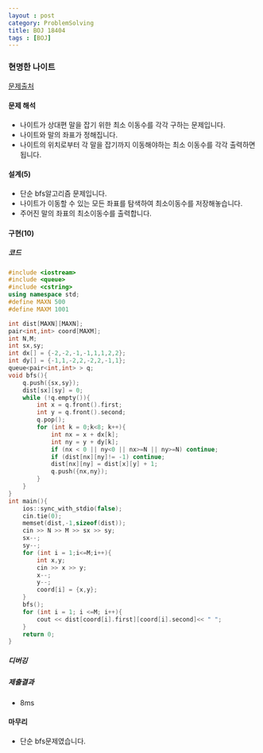 ```yaml
---
layout : post
category: ProblemSolving
title: BOJ 18404
tags : [BOJ]
---
```

### 현명한 나이트

[문제출처](https://www.acmicpc.net/problem/18404)

#### 문제 해석
  
- 나이트가 상대편 말을 잡기 위한 최소 이동수를 각각 구하는 문제입니다.
- 나이트와 말의 좌표가 정해집니다.
- 나이트의 위치로부터 각 말을 잡기까지 이동해야하는 최소 이동수를 각각 출력하면 됩니다.

#### 설계(5)

- 단순 bfs알고리즘 문제입니다.
- 나이트가 이동할 수 있는 모든 좌표를 탐색하여 최소이동수를 저장해놓습니다.
- 주어진 말의 좌표의 최소이동수를 출력합니다.

#### 구현(10)

##### 코드

```cpp
#include <iostream>
#include <queue>
#include <cstring>
using namespace std;
#define MAXN 500
#define MAXM 1001

int dist[MAXN][MAXN];
pair<int,int> coord[MAXM];
int N,M;
int sx,sy;
int dx[] = {-2,-2,-1,-1,1,1,2,2};
int dy[] = {-1,1,-2,2,-2,2,-1,1};
queue<pair<int,int> > q;
void bfs(){
    q.push({sx,sy});
    dist[sx][sy] = 0;
    while (!q.empty()){
        int x = q.front().first;
        int y = q.front().second;
        q.pop();
        for (int k = 0;k<8; k++){
            int nx = x + dx[k];
            int ny = y + dy[k];
            if (nx < 0 || ny<0 || nx>=N || ny>=N) continue;
            if (dist[nx][ny]!= -1) continue;
            dist[nx][ny] = dist[x][y] + 1;
            q.push({nx,ny});
        }
    }
}
int main(){
    ios::sync_with_stdio(false);
    cin.tie(0);
    memset(dist,-1,sizeof(dist));
    cin >> N >> M >> sx >> sy;
    sx--;
    sy--;
    for (int i = 1;i<=M;i++){
        int x,y;
        cin >> x >> y;
        x--;
        y--;
        coord[i] = {x,y};
    }
    bfs();
    for (int i = 1; i <=M; i++){
        cout << dist[coord[i].first][coord[i].second]<< " ";
    }
    return 0;
}

```

##### 디버깅

##### 제출결과

- 8ms

#### 마무리

- 단순 bfs문제였습니다.
